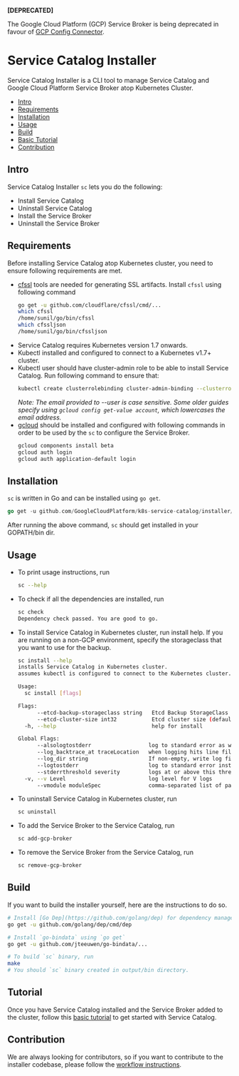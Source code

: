 **\[DEPRECATED\]**

The Google Cloud Platform (GCP) Service Broker is being deprecated in favour of [GCP Config Connector](https://github.com/GoogleCloudPlatform/k8s-config-connector).

# Service Catalog Installer

Service Catalog Installer is a CLI tool to manage Service Catalog and Google
Cloud Platform Service Broker atop Kubernetes Cluster.

- [Intro](#intro)
- [Requirements](#requirements)
- [Installation](#installation)
- [Usage](#usage)
- [Build](#build)
- [Basic Tutorial](#tutorial)
- [Contribution](#contribution)

## Intro

Service Catalog Installer `sc` lets you do the following:

- Install Service Catalog
- Uninstall Service Catalog
- Install the Service Broker
- Uninstall the Service Broker

## Requirements

Before installing Service Catalog atop Kubernetes cluster, you need to ensure following requirements are met.

- [cfssl](https://github.com/cloudflare/cfssl) tools are needed for generating SSL artifacts. Install `cfssl` using following command
  ```bash
  go get -u github.com/cloudflare/cfssl/cmd/...
  which cfssl
  /home/sunil/go/bin/cfssl
  which cfssljson
  /home/sunil/go/bin/cfssljson
  ```
- Service Catalog requires Kubernetes version 1.7 onwards.
- Kubectl installed and configured to connect to a Kubernetes v1.7+ cluster.
- Kubectl user should have cluster-admin role to be able to install Service Catalog. Run following command to ensure that:
  ```bash
  kubectl create clusterrolebinding cluster-admin-binding --clusterrole=cluster-admin --user=<user-name>
  ```
  _Note: The email provided to --user is case sensitive. Some older guides specify using `gcloud config get-value account`, which lowercases the email address._
- [gcloud](https://cloud.google.com/sdk/) should be installed and configured with following
   commands in order to be used by the `sc` to configure the Service Broker.
  ```bash
  gcloud components install beta
  gcloud auth login
  gcloud auth application-default login
  ```

## Installation

`sc` is written in Go and can be installed using `go get`.

```Go
go get -u github.com/GoogleCloudPlatform/k8s-service-catalog/installer/cmd/sc
```

After running the above command, `sc` should get installed in your GOPATH/bin dir.

## Usage

- To print usage instructions, run
  ```bash
  sc --help
  ```
- To check if all the dependencies are installed, run
  ```bash
  sc check
  Dependency check passed. You are good to go.
  ```
- To install Service Catalog in Kubernetes cluster, run install help. If you are running on a non-GCP environment, specify the storageclass that you want to use for the backup.
  ```bash
  sc install --help
  installs Service Catalog in Kubernetes cluster.
  assumes kubectl is configured to connect to the Kubernetes cluster.

  Usage:
    sc install [flags]

  Flags:
        --etcd-backup-storageclass string   Etcd Backup StorageClass (default "standard")
        --etcd-cluster-size int32           Etcd cluster size (default 3)
    -h, --help                              help for install

  Global Flags:
        --alsologtostderr                  log to standard error as well as files
        --log_backtrace_at traceLocation   when logging hits line file:N, emit a stack trace (default :0)
        --log_dir string                   If non-empty, write log files in this directory
        --logtostderr                      log to standard error instead of files
        --stderrthreshold severity         logs at or above this threshold go to stderr (default 2)
    -v, --v Level                          log level for V logs
        --vmodule moduleSpec               comma-separated list of pattern=N settings for file-filtered logging
  ```

- To uninstall Service Catalog in Kubernetes cluster, run
  ```bash
  sc uninstall
  ```
- To add the Service Broker to the Service Catalog, run
  ```bash
  sc add-gcp-broker
  ```
- To remove the Service Broker from the Service Catalog, run
  ```bash
  sc remove-gcp-broker
  ```

## Build

If you want to build the installer yourself, here are the instructions to do so.

```bash
# Install [Go Dep](https://github.com/golang/dep) for dependency management using `go get`
go get -u github.com/golang/dep/cmd/dep

# Install `go-bindata` using `go get`
go get -u github.com/jteeuwen/go-bindata/...

# To build `sc` binary, run
make
# You should `sc` binary created in output/bin directory.
```

## Tutorial

Once you have Service Catalog installed and the Service Broker added to the cluster,
follow this [basic tutorial](/installer/service-catalog-pubsub-tutorial.md) to get started with Service Catalog.

## Contribution

We are always looking for contributors, so if you want to contribute to the installer codebase, please follow the [workflow instructions](/installer/github-workflow.md).
